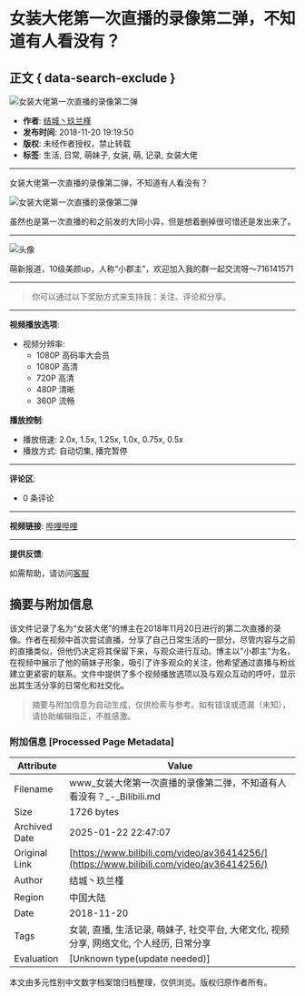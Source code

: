 # 女装大佬第一次直播的录像第二弹，不知道有人看没有？

## 正文 { data-search-exclude }


![女装大佬第一次直播的录像第二弹](https://i1.hdslb.com/bfs/archive/72ee3c7c50249df88ac305d6e92bde6b597320ee.jpg@100w_100h_1c.webp)

- **作者**: [结城丶玖兰槿](https://space.bilibili.com/8964135)
- **发布时间**: 2018-11-20 19:19:50
- **版权**: 未经作者授权，禁止转载
- **标签**: 生活, 日常, 萌妹子, 女装, 萌, 记录, 女装大佬

---
女装大佬第一次直播的录像第二弹，不知道有人看没有？

![女装大佬第一次直播的录像第二弹](https://i1.hdslb.com/bfs/archive/72ee3c7c50249df88ac305d6e92bde6b597320ee.jpg@518w_290h_1c_!web-video-share-cover.webp)

虽然也是第一次直播的和之前发的大同小异，但是想着删掉很可惜还是发出来了。

---

![头像](https://i0.hdslb.com/bfs/face/c88dd2d91b8ac2c2bc994cb928760356cc2ee226.jpg@96w_96h_1c_1s_!web-avatar.webp)

萌新报道，10级美颜up，人称“小郡主”，欢迎加入我的群一起交流呀～716141571

--- 

> 你可以通过以下奖励方式来支持我：关注、评论和分享。

---

**视频播放选项**:

- 视频分辨率:
  - 1080P 高码率大会员
  - 1080P 高清
  - 720P 高清
  - 480P 清晰
  - 360P 流畅

**播放控制**:
- 播放倍速: 2.0x, 1.5x, 1.25x, 1.0x, 0.75x, 0.5x
- 播放方式: 自动切集, 播完暂停

--- 

**评论区**:
- 0 条评论

--- 

**视频链接**: [哔哩哔哩](https://www.bilibili.com)

---

**提供反馈**: 

如需帮助，请访问[客服](https://www.bilibili.com/blackboard/help.html#%E5%B8%B8%E8%A7%81%E6%92%AD%E6%94%BE%E9%97%AE%E9%A2%98%E8%87%AA%E6%95%91%E6%96%B9%E6%B3%95)
<!-- tcd_original_link https://www.bilibili.com/video/av36414256/ -->


## 摘要与附加信息

<!-- tcd_abstract -->
该文件记录了名为“女装大佬”的博主在2018年11月20日进行的第二次直播的录像。作者在视频中首次尝试直播，分享了自己日常生活的一部分，尽管内容与之前的直播类似，但他仍决定将其保留下来，与观众进行互动。博主以"小郡主"为名，在视频中展示了他的萌妹子形象，吸引了许多观众的关注，他希望通过直播与粉丝建立更紧密的联系。文件中提供了多个视频播放选项以及与观众互动的呼吁，显示出其生活分享的日常化和社交化。
<!-- tcd_abstract_end -->

> 摘要与附加信息为自动生成，仅供检索与参考。如有错误或遗漏（未知），请协助编辑指正，不胜感激。

### 附加信息 [Processed Page Metadata]

| Attribute       | Value                                  |
|-----------------|----------------------------------------|
| Filename        | www_女装大佬第一次直播的录像第二弹，不知道有人看没有？_-_Bilibili.md                             |
| Size            | 1726 bytes                           |
| Archived Date   | 2025-01-22 22:47:07                             |
| Original Link   | [https://www.bilibili.com/video/av36414256/](https://www.bilibili.com/video/av36414256/)                       |
| Author          | 结城丶玖兰槿                               |
| Region          | 中国大陆                               |
| Date            | 2018-11-20                                 |
| Tags            | 女装, 直播, 生活记录, 萌妹子, 社交平台, 大佬文化, 视频分享, 网络文化, 个人经历, 日常分享                                 |
| Evaluation            | [Unknown type(update needed)]                                 |
<!-- tcd_table_end -->

本文由多元性别中文数字档案馆归档整理，仅供浏览。版权归原作者所有。
